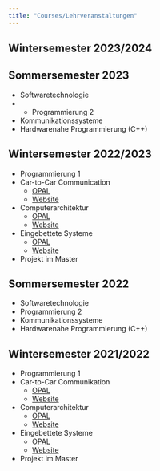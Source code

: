 ```yaml
---
title: "Courses/Lehrveranstaltungen"
---
```


## Wintersemester 2023/2024

## Sommersemester 2023

- Softwaretechnologie
- - Programmierung 2
- Kommunikationssysteme
- Hardwarenahe Programmierung (C++)

## Wintersemester 2022/2023

- Programmierung 1
- Car-to-Car Communication
  - [OPAL](https://bildungsportal.sachsen.de/opal/auth/RepositoryEntry/37109432325/CourseNode/1665023392901294008)
  - [Website](https://car2car.homefgr.de/)
- Computerarchitektur
  - [OPAL]()
  - [Website](https://ca.homefgr.de/)
- Eingebettete Systeme 
  - [OPAL](https://bildungsportal.sachsen.de/opal/auth/RepositoryEntry/37109432329/CourseNode/1665023393522328008?9)
  - [Website](https://es.homefgr.de/)
- Projekt im Master 

## Sommersemester 2022

- Softwaretechnologie
- Programmierung 2
- Kommunikationssysteme
- Hardwarenahe Programmierung (C++)

## Wintersemester 2021/2022

- Programmierung 1
- Car-to-Car Communikation
  - [OPAL](https://bildungsportal.sachsen.de/opal/auth/RepositoryEntry/32251674629?4)
  - [Website](https://car2car.homefgr.de/)
- Computerarchitektur
  - [OPAL](https://bildungsportal.sachsen.de/opal/auth/RepositoryEntry/32228343808/CourseNode/100362751624053?7)
  - [Website](https://ca.homefgr.de/)
- Eingebettete Systeme 
  - [OPAL](https://bildungsportal.sachsen.de/opal/auth/RepositoryEntry/32335953927?4)
  - [Website](https://es.homefgr.de/)
- Projekt im Master 
